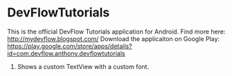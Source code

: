DevFlowTutorials
================

This is the official DevFlow Tutorials application for Android. Find more here: http://mydevflow.blogspot.com/
Download the applicaiton on Google Play: https://play.google.com/store/apps/details?id=com.devflow.anthony.devflowtutorials

1. Shows a custom TextView with a custom font.
